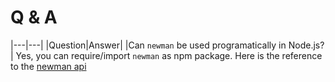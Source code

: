 # Q & A

|---|---|
|Question|Answer|
|Can `newman` be used programatically in Node.js? | Yes, you can require/import `newman` as npm package. Here is the reference to the [newman api](https://github.com/postmanlabs/newman#newmanrunoptions-object--callback-function--run-eventemitter)
